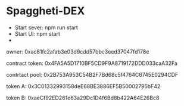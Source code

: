 # Spaggheti-DEX

- Start sever: npm run start
- Start UI: npm start
- 
owner: 0xac81fc2afab3e03d9cdd57bbc3eed37047fd178e

contract token: 0x4FA5A5D1710BF5CD9F9A8719172DDD033caA32Fa

contrtact pool: 0x2B753A953C54B2F7Bd68c5f4764C6745E0294CDF

token A: 0x3C01332993158deE68BE3886EF5B50002795bF42

token B: 0xaeCf92ED261e63a29Dc1D4f6Bd8b422A64E26Bc8
